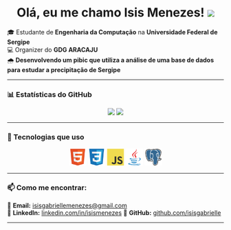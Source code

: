 <h1 align="center">Olá, eu me chamo Isis Menezes! <img src="https://media.giphy.com/media/hvRJCLFzcasrR4ia7z/giphy.gif" width="30px"></h1>

🎓 Estudante de **Engenharia da Computação** na **Universidade Federal de Sergipe**  
💻 Organizer do **GDG ARACAJU**<br>
🌧️ **Desenvolvendo um pibic que utiliza a análise de uma base de dados para estudar a precipitação de Sergipe**  


---

### 📊 Estatísticas do GitHub  
<div align="center">
  <img height="170em" src="https://github-readme-stats.vercel.app/api?username=isisgabrielle&show_icons=true&theme=radical&count_private=true&hide_border=true"/>
  <img height="170em" src="https://github-readme-stats.vercel.app/api/top-langs/?username=isisgabrielle&layout=compact&langs_count=6&theme=radical&hide_border=true"/>
</div>

---

### 🤖 Tecnologias que uso
<div align="center">
  <img src="https://raw.githubusercontent.com/devicons/devicon/master/icons/html5/html5-original.svg" alt="HTML" width="40" height="40">
  <img src="https://raw.githubusercontent.com/devicons/devicon/master/icons/css3/css3-original.svg" alt="CSS" width="40" height="40">
  <img src="https://raw.githubusercontent.com/devicons/devicon/master/icons/javascript/javascript-original.svg" alt="JavaScript" width="40" height="40">
  <img src="https://raw.githubusercontent.com/devicons/devicon/master/icons/java/java-original.svg" alt="Java" width="40" height="40">
  <img src="https://raw.githubusercontent.com/devicons/devicon/master/icons/postgresql/postgresql-original.svg" alt="PostgreSQL" width="40" height="40">
</div>

---

### 📫 Como me encontrar:
📩 **Email:** [isisgabriellemenezes@gmail.com](mailto:isisgabriellemenezes@gmail.com)  
💼 **LinkedIn:** [linkedin.com/in/isismenezes](https://www.linkedin.com/in/isis-menezes-04b01b259/) 
🐙 **GitHub:** [github.com/isisgabrielle](https://github.com/isisgabrielle)  

---


